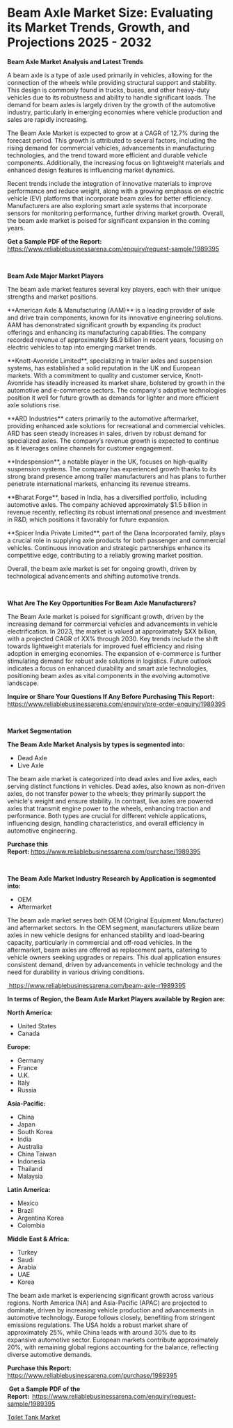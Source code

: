 <p><h1>Beam Axle Market Size: Evaluating its Market Trends, Growth, and Projections 2025 - 2032</h1></p><p><strong>Beam Axle Market Analysis and Latest Trends</strong></p>
<p><p>A beam axle is a type of axle used primarily in vehicles, allowing for the connection of the wheels while providing structural support and stability. This design is commonly found in trucks, buses, and other heavy-duty vehicles due to its robustness and ability to handle significant loads. The demand for beam axles is largely driven by the growth of the automotive industry, particularly in emerging economies where vehicle production and sales are rapidly increasing.</p><p>The Beam Axle Market is expected to grow at a CAGR of 12.7% during the forecast period. This growth is attributed to several factors, including the rising demand for commercial vehicles, advancements in manufacturing technologies, and the trend toward more efficient and durable vehicle components. Additionally, the increasing focus on lightweight materials and enhanced design features is influencing market dynamics. </p><p>Recent trends include the integration of innovative materials to improve performance and reduce weight, along with a growing emphasis on electric vehicle (EV) platforms that incorporate beam axles for better efficiency. Manufacturers are also exploring smart axle systems that incorporate sensors for monitoring performance, further driving market growth. Overall, the beam axle market is poised for significant expansion in the coming years.</p></p>
<p><strong>Get a Sample PDF of the Report:&nbsp;</strong> <a href="https://www.reliablebusinessarena.com/enquiry/request-sample/1989395?utm_campaign=2106&utm_medium=2&utm_source=Github&utm_content=ia&utm_term=20022025&utm_id=beam-axle">https://www.reliablebusinessarena.com/enquiry/request-sample/1989395</a></p>
<p>&nbsp;</p>
<p><strong>Beam Axle Major Market Players</strong></p>
<p><p>The beam axle market features several key players, each with their unique strengths and market positions. </p><p>**American Axle & Manufacturing (AAM)** is a leading provider of axle and drive train components, known for its innovative engineering solutions. AAM has demonstrated significant growth by expanding its product offerings and enhancing its manufacturing capabilities. The company recorded revenue of approximately $6.9 billion in recent years, focusing on electric vehicles to tap into emerging market trends.</p><p>**Knott-Avonride Limited**, specializing in trailer axles and suspension systems, has established a solid reputation in the UK and European markets. With a commitment to quality and customer service, Knott-Avonride has steadily increased its market share, bolstered by growth in the automotive and e-commerce sectors. The company's adaptive technologies position it well for future growth as demands for lighter and more efficient axle solutions rise.</p><p>**ARD Industries** caters primarily to the automotive aftermarket, providing enhanced axle solutions for recreational and commercial vehicles. ARD has seen steady increases in sales, driven by robust demand for specialized axles. The company’s revenue growth is expected to continue as it leverages online channels for customer engagement.</p><p>**Indespension**, a notable player in the UK, focuses on high-quality suspension systems. The company has experienced growth thanks to its strong brand presence among trailer manufacturers and has plans to further penetrate international markets, enhancing its revenue streams.</p><p>**Bharat Forge**, based in India, has a diversified portfolio, including automotive axles. The company achieved approximately $1.5 billion in revenue recently, reflecting its robust international presence and investment in R&D, which positions it favorably for future expansion.</p><p>**Spicer India Private Limited**, part of the Dana Incorporated family, plays a crucial role in supplying axle products for both passenger and commercial vehicles. Continuous innovation and strategic partnerships enhance its competitive edge, contributing to a reliably growing market position.</p><p>Overall, the beam axle market is set for ongoing growth, driven by technological advancements and shifting automotive trends.</p></p>
<p>&nbsp;</p>
<p><strong>What Are The Key Opportunities For Beam Axle Manufacturers?</strong></p>
<p><p>The Beam Axle market is poised for significant growth, driven by the increasing demand for commercial vehicles and advancements in vehicle electrification. In 2023, the market is valued at approximately $XX billion, with a projected CAGR of XX% through 2030. Key trends include the shift towards lightweight materials for improved fuel efficiency and rising adoption in emerging economies. The expansion of e-commerce is further stimulating demand for robust axle solutions in logistics. Future outlook indicates a focus on enhanced durability and smart axle technologies, positioning beam axles as vital components in the evolving automotive landscape.</p></p>
<p><strong>Inquire or Share Your Questions If Any Before Purchasing This Report:</strong> <a href="https://www.reliablebusinessarena.com/enquiry/pre-order-enquiry/1989395?utm_campaign=2106&utm_medium=2&utm_source=Github&utm_content=ia&utm_term=20022025&utm_id=beam-axle">https://www.reliablebusinessarena.com/enquiry/pre-order-enquiry/1989395</a></p>
<p>&nbsp;</p>
<p><strong>Market Segmentation</strong></p>
<p><strong>The Beam Axle Market Analysis by types is segmented into:</strong></p>
<p><ul><li>Dead Axle</li><li>Live Axle</li></ul></p>
<p><p>The beam axle market is categorized into dead axles and live axles, each serving distinct functions in vehicles. Dead axles, also known as non-driven axles, do not transfer power to the wheels; they primarily support the vehicle's weight and ensure stability. In contrast, live axles are powered axles that transmit engine power to the wheels, enhancing traction and performance. Both types are crucial for different vehicle applications, influencing design, handling characteristics, and overall efficiency in automotive engineering.</p></p>
<p><strong>Purchase this Report:&nbsp;</strong><a href="https://www.reliablebusinessarena.com/purchase/1989395?utm_campaign=2106&utm_medium=2&utm_source=Github&utm_content=ia&utm_term=20022025&utm_id=beam-axle">https://www.reliablebusinessarena.com/purchase/1989395</a></p>
<p>&nbsp;</p>
<p><strong>The Beam Axle Market Industry Research by Application is segmented into:</strong></p>
<p><ul><li>OEM</li><li>Aftermarket</li></ul></p>
<p><p>The beam axle market serves both OEM (Original Equipment Manufacturer) and aftermarket sectors. In the OEM segment, manufacturers utilize beam axles in new vehicle designs for enhanced stability and load-bearing capacity, particularly in commercial and off-road vehicles. In the aftermarket, beam axles are offered as replacement parts, catering to vehicle owners seeking upgrades or repairs. This dual application ensures consistent demand, driven by advancements in vehicle technology and the need for durability in various driving conditions.</p></p>
<p><a href="https://www.reliablebusinessarena.com/beam-axle-r1989395?utm_campaign=2106&utm_medium=2&utm_source=Github&utm_content=ia&utm_term=20022025&utm_id=beam-axle">&nbsp;https://www.reliablebusinessarena.com/beam-axle-r1989395</a></p>
<p><strong>In terms of Region, the Beam Axle Market Players available by Region are:</strong></p>
<p>
    <p> <strong> North America: </strong>
        <ul>
            <li>United States</li>
            <li>Canada</li>
        </ul>
        </p> 
    <p> <strong> Europe: </strong>
        <ul>
            <li>Germany</li>
            <li>France</li>
            <li>U.K.</li>
            <li>Italy</li>
            <li>Russia</li>
        </ul>
        </p> 
    <p> <strong> Asia-Pacific: </strong>
        <ul>
            <li>China</li>
            <li>Japan</li>
            <li>South Korea</li>
            <li>India</li>
            <li>Australia</li>
            <li>China Taiwan</li>
            <li>Indonesia</li>
            <li>Thailand</li>
            <li>Malaysia</li>
        </ul>
        </p> 
    <p> <strong> Latin America: </strong>
        <ul>
            <li>Mexico</li>
            <li>Brazil</li>
            <li>Argentina Korea</li>
            <li>Colombia</li>
        </ul>
        </p> 
    <p> <strong> Middle East & Africa: </strong>
        <ul>
            <li>Turkey</li>
            <li>Saudi</li>
            <li>Arabia</li>
            <li>UAE</li>
            <li>Korea</li>
        </ul>
    </p>
    </p>
<p><p>The beam axle market is experiencing significant growth across various regions. North America (NA) and Asia-Pacific (APAC) are projected to dominate, driven by increasing vehicle production and advancements in automotive technology. Europe follows closely, benefiting from stringent emissions regulations. The USA holds a robust market share of approximately 25%, while China leads with around 30% due to its expansive automotive sector. European markets contribute approximately 20%, with remaining global regions accounting for the balance, reflecting diverse automotive demands.</p></p>
<p><strong>Purchase this Report: </strong><a href="https://www.reliablebusinessarena.com/purchase/1989395?utm_campaign=2106&utm_medium=2&utm_source=Github&utm_content=ia&utm_term=20022025&utm_id=beam-axle">https://www.reliablebusinessarena.com/purchase/1989395</a></p>
<p>&nbsp;<strong>Get a Sample PDF of the Report:&nbsp;&nbsp;</strong><a href="https://www.reliablebusinessarena.com/enquiry/request-sample/1989395?utm_campaign=2106&utm_medium=2&utm_source=Github&utm_content=ia&utm_term=20022025&utm_id=beam-axle">https://www.reliablebusinessarena.com/enquiry/request-sample/1989395</a></p>
<p><strong></strong></p>
<p><p><a href="https://github.com/JosephineMcguire65/Market-Research-Report-List-1/blob/main/toilet-tank-market.md?utm_campaign=2106&utm_medium=2&utm_source=Github&utm_content=ia&utm_term=20022025&utm_id=beam-axle">Toilet Tank Market</a></p></p>